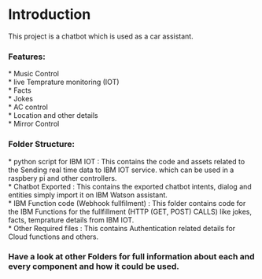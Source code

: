 <h1>Introduction</h1>
This project is a chatbot which is used as a car assistant.
<br>
<h3>Features:</h3>
* Music Control<br/>
* live Temprature monitoring (IOT)<br/>
* Facts <br/>
* Jokes <br/>
* AC control<br/>
* Location and other details <br>
* Mirror Control<br>
<h3>Folder Structure:</h3>
* python script for IBM IOT : This contains the code and assets related to the Sending real time data to IBM IOT service. which can be used in a raspbery pi and other controllers.<br>
* Chatbot Exported : This contains the exported chatbot intents, dialog and entities simply import it on IBM Watson assistant.
<br>
* IBM Function code (Webhook fullfilment) : This folder contains code for the IBM Functions for the fullfillment (HTTP (GET, POST) CALLS) like jokes, facts, temprature details from IBM IOT. <br>
* Other Required files : This contains Authentication related details for Cloud functions and others.
<h3>Have a look at other Folders for full information about each and every component and how it could be used.

